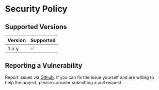 # Security Policy

## Supported Versions

| Version | Supported          |
| ------- | ------------------ |
| 1.x.y   | :white_check_mark: |

## Reporting a Vulnerability

Report issues via [Github](https://github.com/lucienimmink/skeleton-component-generator/issues). If you can fix the issue yourself and are willing to help the project, please consider submitting a pull request.
